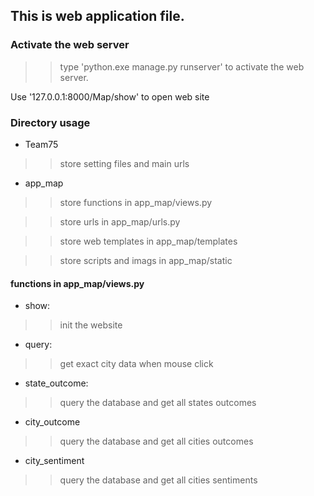 ## **This is web application file.**
### Activate the web server ###
>>type 'python.exe manage.py runserver' to activate the web server.

Use '127.0.0.1:8000/Map/show' to open web site
### Directory usage ###
* Team75
>> store setting files and main urls

* app_map
>> store functions in app_map/views.py

>> store urls in app_map/urls.py

>> store web templates in app_map/templates

>> store scripts and imags in app_map/static

#### functions in app_map/views.py ####
* show:
>> init the website

* query:
>> get exact city data when mouse click

* state_outcome:
>>query the database and get all states outcomes

* city_outcome
>>query the database and get all cities outcomes

* city_sentiment
>>query the database and get all cities sentiments

